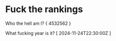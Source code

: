 # Fuck the rankings

Who the hell am I?
{ 4532562 }

What fucking year is it?
[ 2024-11-24T22:30:00Z ]
